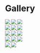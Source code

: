 <h1>Gallery</h1>

<div class="row justify-content-center">
    <div class="col-md-auto">
            <div class="row">
            <a href="https://raw.githubusercontent.com/fvanroie/hasp-docs/master/docs/assets/images/builds/tabletop.jpg" data-toggle="lightbox" data-gallery="example-gallery" class="col-sm-4" data-title="<a href='https://www.thouters.be/HaspLvglBuild.html'>TFT Desktopstand</a> - front" data-footer="2.8&quot; LCD SKU: MSP2807">
                <img src="../assets/images/builds/tabletop.jpg" class="img-fluid">
            </a>
            <a href="https://raw.githubusercontent.com/fvanroie/hasp-docs/master/docs/assets/images/builds/back.jpg" data-toggle="lightbox" data-gallery="example-gallery" class="col-sm-4" data-title="<a href='https://www.thouters.be/HaspLvglBuild.html'>TFT Desktopstand</a> - back" data-footer="2.8&quot; LCD SKU: MSP2807">
                <img src="../assets/images/builds/back.jpg" class="img-fluid">
            </a>
            <a href="https://raw.githubusercontent.com/fvanroie/hasp-docs/master/docs/assets/images/builds/bottom.jpg" data-toggle="lightbox" data-gallery="example-gallery" class="col-sm-4" data-title="<a href='https://www.thouters.be/HaspLvglBuild.html'>TFT Desktopstand</a> - bottom" data-footer="TTGO T7 v1.4 Mini32">
                <img src="../assets/images/builds/bottom.jpg" class="img-fluid">
            </a>
        </div>
            <div class="col-md-auto">
            <div class="row">
            <a href="https://raw.githubusercontent.com/fvanroie/hasp-docs/master/docs/assets/images/builds/desktop-stand-design.png" data-toggle="lightbox" data-gallery="example-gallery" class="col-sm-4" data-title="<a href='https://github.com/amauryverschooren/HASP-LVGL'>Desktop Build</a> - design" data-footer="By <a href='https://www.instagram.com/the_diy_project_be/'>Amaury V.</a> - available on <a href='https://www.thingiverse.com/thing:4773558'>Thingiverse</a>">
                <img src="../assets/images/builds/desktop-stand-design.png" class="img-fluid">
            </a>
            <a href="https://raw.githubusercontent.com/fvanroie/hasp-docs/master/docs/assets/images/builds/desktop-stand-top.png" data-toggle="lightbox" data-gallery="example-gallery" class="col-sm-4" data-title="<a href='https://github.com/amauryverschooren/HASP-LVGL'>Desktop Build</a> - top" data-footer="By <a href='https://www.instagram.com/the_diy_project_be/'>Amaury V.</a> - Using Lolin TFT 2.4&quot; and TTGO T7 v1.4 Mini32"">
                <img src="../assets/images/builds/desktop-stand-top.png" class="img-fluid">
            </a>
            <a href="https://raw.githubusercontent.com/fvanroie/hasp-docs/master/docs/assets/images/builds/desktop-stand-side.png" data-toggle="lightbox" data-gallery="example-gallery" class="col-sm-4" data-title="<a href='https://github.com/amauryverschooren/HASP-LVGL'>Desktop Build</a> - side" data-footer="By <a href='https://www.instagram.com/the_diy_project_be/'>Amaury V.</a> - Using Lolin TFT 2.4&quot; TTGO T7 v1.4 Mini32">
                <img src="../assets/images/builds/desktop-stand-side.png" class="img-fluid">
            </a>
        </div>
        <div class="row">
            <a href="https://raw.githubusercontent.com/fvanroie/hasp-docs/master/docs/assets/images/builds/switchplate-us-0.png" data-toggle="lightbox" data-gallery="example-gallery" class="col-sm-4" data-title="US Switchplate 3D model" data-footer="Designed by Nurp">
                <img src="../assets/images/builds/switchplate-us-0.png" class="img-fluid">
            </a>
            <a href="https://raw.githubusercontent.com/fvanroie/hasp-docs/master/docs/assets/images/builds/switchplate-us-1.png" data-toggle="lightbox" data-gallery="example-gallery" class="col-sm-4" data-title="US Switchplate" data-footer="Printing prototype">
                <img src="../assets/images/builds/switchplate-us-1.png" class="img-fluid">
            </a>
            <a href="https://raw.githubusercontent.com/fvanroie/hasp-docs/master/docs/assets/images/builds/switchplate-us-2.png" data-toggle="lightbox" data-gallery="example-gallery" class="col-sm-4" data-title="Custom 3D build" data-footer="Lolin 2.4&quot; display with D1 mini">
                <img src="../assets/images/builds/switchplate-us-2.png" class="img-fluid">
            </a>
        </div>
        <div class="row">
            <a href="https://raw.githubusercontent.com/fvanroie/hasp-docs/master/docs/assets/images/builds/wallbox-us-0.png" data-toggle="lightbox" data-gallery="example-gallery" class="col-sm-4" data-title="US Switchbox 3D model" data-footer="Designed by Nurp">
                <img src="../assets/images/builds/wallbox-us-0.png" class="img-fluid">
            </a>
            <a href="https://raw.githubusercontent.com/fvanroie/hasp-docs/master/docs/assets/images/builds/wallbox-us-1.png" data-toggle="lightbox" data-gallery="example-gallery" class="col-sm-4" data-title="US Switchbox" data-footer="Lolin 2.4&quot; display with D1 mini">
                <img src="../assets/images/builds/wallbox-us-1.png" class="img-fluid">
            </a>
            <a href="https://raw.githubusercontent.com/fvanroie/hasp-docs/master/docs/assets/images/builds/lanbon-l8.png" data-toggle="lightbox" data-gallery="example-gallery" class="col-sm-4" data-title="Customized Lanbon L8 Switch" data-footer="Lanbon L8 Switchplate">
                <img src="../assets/images/builds/lanbon-l8.png" class="img-fluid">
            </a>
        </div>
        <div class="row">
            <a href="https://raw.githubusercontent.com/fvanroie/hasp-docs/master/docs/assets/images/builds/wallbox-us-0.png" data-toggle="lightbox" data-gallery="example-gallery" class="col-sm-4" data-title="US Switchplate with motion sensor" data-footer="Lolin 2.4&quot; display with D1 mini">
                <img src="../assets/images/builds/wallbox-us-2.png" class="img-fluid">
            </a>
            <a href="https://raw.githubusercontent.com/fvanroie/hasp-docs/master/docs/assets/images/builds/telemetry-plate.png" data-toggle="lightbox" data-gallery="example-gallery" class="col-sm-4" data-title="Telemetry panel" data-footer="Waveshare RPi LCD (Rev C) display with ESP32 dev board">
                <img src="../assets/images/builds/telemetry-plate.png" class="img-fluid">
            </a>
        </div>
    </div>
</div>